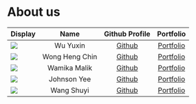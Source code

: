 # About us

Display | Name | Github Profile | Portfolio 
--------|:----:|:--------------:|:---------:
![](https://via.placeholder.com/100.png?text=Photo) | Wu Yuxin | [Github](https://github.com/Lezn0) | [Portfolio](team/wuyuxin.md)
![](https://via.placeholder.com/100.png?text=Photo) | Wong Heng Chin | [Github](https://github.com/EthanWong2212) | [Portfolio](team/EthanWong2212.md)
![](https://via.placeholder.com/100.png?text=Photo) | Wamika Malik | [Github](https://github.com/wamikamalik) | [Portfolio](team/wamikamalik.md)
![](https://via.placeholder.com/100.png?text=Photo) | Johnson Yee | [Github](https://github.com/Johnson-Yee) | [Portfolio](team/johnson-yee.md)
![](https://via.placeholder.com/100.png?text=Photo) | Wang Shuyi | [Github](https://github.com/mrwsy1) | [Portfolio](team/mrwsy1.md)

